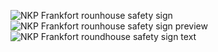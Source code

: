 ![NKP Frankfort rounhouse safety sign](https://github.com/user-attachments/assets/7f9c713d-c8ed-474c-b098-ea8079671b64)
![NKP Frankfort rounhouse safety sign preview](https://github.com/user-attachments/assets/ac1f9ed4-4691-444d-a6d5-9d3495d3dfc1)
![NKP Frankfort roundhouse safety sign text](https://github.com/user-attachments/assets/40ba02ac-5b3e-4981-82ca-f9063022add4)
